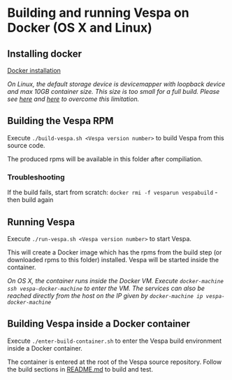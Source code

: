 
# Building and running Vespa on Docker (OS X and Linux)

## Installing docker
[Docker installation](https://docs.docker.com/engine/installation/)

*On Linux, the default storage device is devicemapper with loopback device and max 10GB container size. This size is too small for a full build. Please see [here](http://www.projectatomic.io/blog/2016/03/daemon_option_basedevicesize/) and [here](http://www.projectatomic.io/blog/2015/06/notes-on-fedora-centos-and-docker-storage-drivers/) to overcome this limitation.*

## Building the Vespa RPM
Execute ```./build-vespa.sh <Vespa version number>``` to build Vespa from this source code.

The produced rpms will be available in this folder after compiliation.

### Troubleshooting
If the build fails, start from scratch: ```docker rmi -f vesparun vespabuild``` - then build again


## Running Vespa
Execute ```./run-vespa.sh <Vespa version number>``` to start Vespa.

This will create a Docker image which has the rpms from the build step (or downloaded rpms to this folder) installed. Vespa will be started inside the container.

*On OS X, the container runs inside the Docker VM. Execute ```docker-machine ssh vespa-docker-machine``` to enter the VM. The services can also be reached directly from the host on the IP given by ```docker-machine ip vespa-docker-machine```*

## Building Vespa inside a Docker container
Execute ```./enter-build-container.sh``` to enter the Vespa build environment inside a Docker container.

The container is entered at the root of the Vespa source repository. Follow the build sections in [README.md](https://github.com/yahoo/vespa/blob/master/README.md) to build and test.

